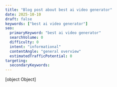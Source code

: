 ```yaml
---
title: "Blog post about best ai video generator"
date: 2025-10-10
draft: false
keywords: ["best ai video generator"]
seo:
  primaryKeyword: "best ai video generator"
  searchVolume: 0
  difficulty: 0
  intent: "informational"
  contentAngle: "general overview"
  estimatedTrafficPotential: 0
targeting:
  secondaryKeywords:
---
```


[object Object]
